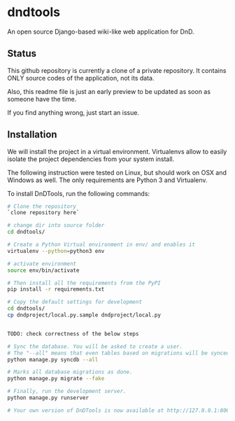 dndtools
==========

An open source Django-based wiki-like web application for DnD.

Status
------
This github repository is currently a clone of a private repository. It contains ONLY source codes of the application, not its data.

Also, this readme file is just an early preview to be updated as soon as someone have the time.

If you find anything wrong, just start an issue.

Installation
------------
We will install the project in a virtual environment.
Virtualenvs allow to easily isolate the project dependencies from your system install.

The following instruction were tested on Linux, but should work on OSX and Windows as well.
The only requirements are Python 3 and Virtualenv.

To install DnDTools, run the following commands:

```sh
# Clone the repository 
`clone repository here`

# change dir into source folder
cd dndtools/

# Create a Python Virtual environment in env/ and enables it
virtualenv --python=python3 env

# activate environment
source env/bin/activate

# Then install all the requirements from the PyPI
pip install -r requirements.txt

# Copy the default settings for development
cd dndtools/
cp dndproject/local.py.sample dndproject/local.py


TODO: check correctness of the below steps

# Sync the database. You will be asked to create a user.
# The "--all" means that even tables based on migrations will be synced.
python manage.py syncdb --all

# Marks all database migrations as done.
python manage.py migrate --fake

# Finally, run the development server.
python manage.py runserver

# Your own version of DnDTools is now available at http://127.0.0.1:8000
```

